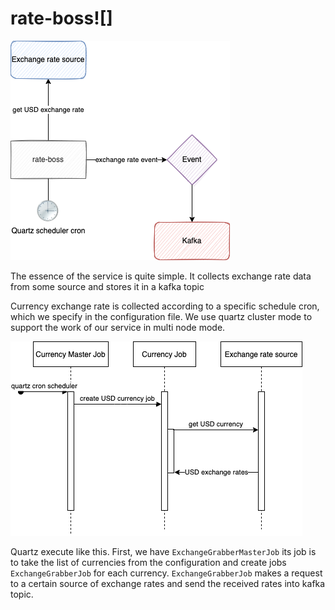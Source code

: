# rate-boss![]
![Rate-boss scheme](doc/rate-boss.png)

The essence of the service is quite simple. It collects exchange rate data from some source and stores it in a kafka topic

Currency exchange rate is collected according to a specific schedule cron, which we specify in the configuration file.
We use quartz cluster mode to support the work of our service in multi node mode.

![Rate-boss scheme](doc/rate-boss-quartz.png)

Quartz execute like this. First, we have `ExchangeGrabberMasterJob` its job is to take the list of currencies from the configuration
and create jobs `ExchangeGrabberJob` for each currency. `ExchangeGrabberJob` makes a request to a certain source of exchange rates
and send the received rates into kafka topic.
